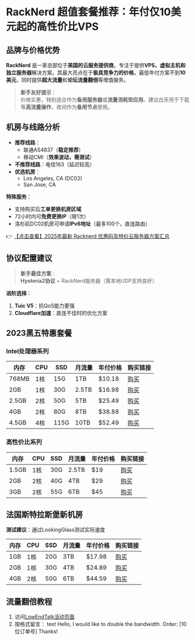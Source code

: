 # RackNerd 超值套餐推荐：年付仅10美元起的高性价比VPS

## 品牌与价格优势
**RackNerd** 是一家总部位于**美国的云服务提供商**，专注于提供**VPS、虚拟主机和独立服务器**解决方案。其最大亮点在于**极具竞争力的价格**，最低年付方案不到**10美元**，同时提供**超大流量**和**论坛流量翻倍**等增值服务。

> **新手友好提示**：  
> 价格实惠，特别适合作为**备用服务器**或**流量消耗型应用**。建议白天用于下载等**高流量操作**，夜间作为**备用节点**使用。

## 机房与线路分析
- **推荐线路**：
  - 联通AS4837（**稳定推荐**）
  - 移动CMI（**效果波动，需测试**）
- **不推荐线路**：电信163（延迟较高）
- **优选机房**：
  - Los Angeles, CA (DC02)
  - San Jose, CA

**特殊服务**：
- 支持购买后**工单更换机房区域**
- 72小时内可**免费更换IP**（限1次）
- 洛杉矶DC02机房可申请**IPv6地址**（最多100个，直连路由）

👉 [【点击查看】2025年最新 Racknerd 优惠码及特价云服务器方案汇总](https://bit.ly/Rack_Nerd)

## 协议配置建议
> **新手最佳方案**：  
> **Hysteria2协议** + RackNerd服务器（需本地UDP支持良好）

**进阶选择**：
1. **Tuic V5**：抗QoS能力更强
2. **Cloudflare加速**：直连不佳时的优化方案

## 2023黑五特惠套餐
### Intel处理器系列
| 内存  | CPU | SSD  | 月流量 | 年付价格 | 购买链接 |
|-------|-----|------|--------|----------|----------|
| 768MB | 1核 | 15G  | 1TB    | $10.18   | [购买](https://bit.ly/Rack_Nerd) |
| 2GB   | 1核 | 30G  | 2.5TB  | $16.98   | [购买](https://bit.ly/Rack_Nerd) |
| 2.5GB | 2核 | 50G  | 5TB    | $25.49   | [购买](https://bit.ly/Rack_Nerd) |
| 4GB   | 2核 | 80G  | 8TB    | $38.88   | [购买](https://bit.ly/Rack_Nerd) |
| 4.5GB | 4核 | 115G | 10TB   | $52.49   | [购买](https://bit.ly/Rack_Nerd) |

### 高性价比系列
| 内存  | CPU | SSD  | 月流量 | 年付价格 | 购买链接 |
|-------|-----|------|--------|----------|----------|
| 1.5GB | 1核 | 30G  | 2.5TB  | $19      | [购买](https://bit.ly/Rack_Nerd) |
| 2GB   | 2核 | 40G  | 4TB    | $29      | [购买](https://bit.ly/Rack_Nerd) |
| 3GB   | 2核 | 55G  | 6TB    | $45      | [购买](https://bit.ly/Rack_Nerd) |

## 法国斯特拉斯堡新机房
**测试建议**：通过LookingGlass测试实际速度

| 内存 | CPU | SSD  | 月流量 | 年付价格 | 购买链接 |
|------|-----|------|--------|----------|----------|
| 1GB  | 1核 | 20G  | 3TB    | $17.98   | [购买](https://bit.ly/Rack_Nerd) |
| 2GB  | 1核 | 30G  | 4TB    | $24.89   | [购买](https://bit.ly/Rack_Nerd) |
| 4GB  | 2核 | 50G  | 6TB    | $44.59   | [购买](https://bit.ly/Rack_Nerd) |

## 流量翻倍教程
1. 访问[LowEndTalk活动页面](https://bit.ly/Rack_Nerd)
2. 按格式留言：
text
Hello, I would like to double the bandwidth.
Order: [10位订单号]
Thanks!